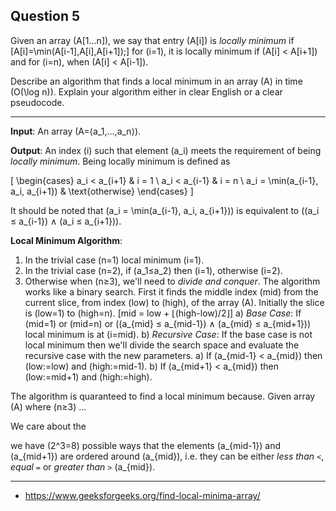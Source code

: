 ## Question 5
Given an array \(A[1…n]\), we say that entry \(A[i]\) is *locally minimum* if \[A[i]=\min(A[i-1],A[i],A[i+1]);\] for \(i=1\), it is locally minimum if \(A[i] < A[i+1]\) and for \(i=n\), when \(A[i] < A[i-1]\).

Describe an algorithm that finds a local minimum in an array \(A\) in time \(O(\log n)\). Explain your algorithm either in clear English or a clear pseudocode.

---

**Input**: An array \(A=⟨a_1,…,a_n⟩\).

**Output**: An index \(i\) such that element \(a_i\) meets the requirement of being *locally minimum*. Being locally minimum is defined as

\[
\begin{cases}
a_i < a_{i+1} & i = 1 \\
a_i < a_{i-1} & i = n \\
a_i = \min(a_{i-1}, a_i, a_{i+1}) & \text{otherwise}
\end{cases}
\]

It should be noted that \(a_i = \min(a_{i-1}, a_i, a_{i+1})\) is equivalent to \((a_i ≤ a_{i-1}) ∧ (a_i ≤ a_{i+1})\).

**Local Minimum Algorithm**:

1) In the trivial case \(n=1\) local minimum \(i=1\).
2) In the trivial case \(n=2\), if \(a_1≤a_2\) then \(i=1\), otherwise \(i=2\).
3) Otherwise when \(n≥3\), we'll need to *divide and conquer*. The algorithm works like a binary search. First it finds the middle index \(mid\) from the current slice, from index \(low\) to \(high\), of the array \(A\). Initially the slice is \(low=1\) to \(high=n\). \[mid = low + ⌊(high-low)/2⌋\]
    a) *Base Case*: If \(mid=1\) or \(mid=n\) or \((a_{mid} ≤ a_{mid-1}) ∧ (a_{mid} ≤ a_{mid+1})\) local minimum is at \(i=mid\).
    b) *Recursive Case*: If the base case is not local minimum then we'll divide the search space and evaluate the recursive case with the new parameters.
        a) If \(a_{mid-1} < a_{mid}\) then \(low:=low\) and \(high:=mid-1\).
        b) If \(a_{mid+1} < a_{mid}\) then \(low:=mid+1\) and \(high:=high\).

The algorithm is quaranteed to find a local minimum because. Given array \(A\) where \(n≥3\) ...

We care about the

we have \(2^3=8\) possible ways that the elements \(a_{mid-1}\) and \(a_{mid+1}\) are ordered around \(a_{mid}\), i.e. they can be either *less than* `<`, *equal* `=` or *greater than* `>` \(a_{mid}\).

---

- https://www.geeksforgeeks.org/find-local-minima-array/
